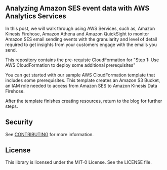 ## Analyzing Amazon SES event data with AWS Analytics Services

In this post, we will walk through using AWS Services, such as, Amazon Kinesis Firehose, Amazon Athena and Amazon QuickSight to monitor Amazon SES
email sending events with the granularity and level of detail required to get insights from your customers engage with the emails you send.

This repository contains the pre-requiste CloudFormation for "Step 1: Use AWS CloudFormation to deploy some additional prerequisites" 

You can get started with our sample AWS CloudFormation template that includes some prerequisites. This template creates an Amazon S3 Bucket, an IAM role needed to access from Amazon SES to Amazon Kinesis Data Firehose.

After the template finishes creating resources, return to the blog for further steps.

## Security

See [CONTRIBUTING](CONTRIBUTING.md#security-issue-notifications) for more information.

## License

This library is licensed under the MIT-0 License. See the LICENSE file.

